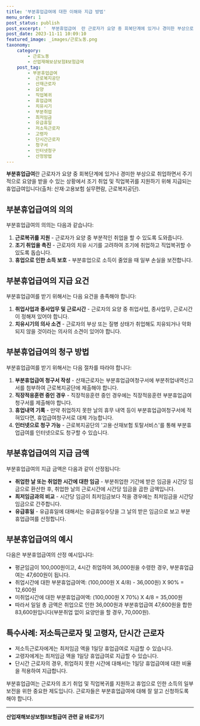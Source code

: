```yaml
---
title: '부분휴업급여에 대한 이해와 지급 방법'
menu_order: 1
post_status: publish
post_excerpt: '  부분휴업급여  란 근로자가 요양 중 회복단계에 있거나 경미한 부상으로 취업하면서 주기적으로 요양을 받을 수 있는 상황에서 조기 취업 및 직업복귀를 지원하기 위해 지급되는 휴업급여입니다 출처  산재 고용보험 실무편람, 근로복지공단 .'
post_date: 2023-11-11 10:09:10
featured_image: _images/근로노동.png
taxonomy:
    category:
        - 근로노동
        - 산업재해보상보험Ⅱ보험급여
    post_tag:
        - 부분휴업급여
        -  근로복지공단
        -  산재근로자
        -  요양
        -  직업복귀
        -  휴업급여
        -  치유시기
        -  부분취업
        -  최저임금
        -  유급휴일
        -  저소득근로자
        -  고령자
        -  단시간근로자
        -  청구서
        -  인터넷청구
        -  산정방법
---
```



**부분휴업급여**란 근로자가 요양 중 회복단계에 있거나 경미한 부상으로 취업하면서 주기적으로 요양을 받을 수 있는 상황에서 조기 취업 및 직업복귀를 지원하기 위해 지급되는 휴업급여입니다(출처: 산재·고용보험 실무편람, 근로복지공단).

## 부분휴업급여의 의의

부분휴업급여의 의의는 다음과 같습니다:

1. **근로복귀를 지원** - 근로자가 요양 중 부분적인 취업을 할 수 있도록 도와줍니다.
2. **조기 취업을 촉진** - 근로자의 치유 시기를 고려하여 조기에 취업하고 직업복귀할 수 있도록 돕습니다.
3. **휴업으로 인한 소득 보호** - 부분휴업으로 소득이 줄었을 때 일부 손실을 보전합니다.

## 부분휴업급여의 지급 요건

부분휴업급여를 받기 위해서는 다음 요건을 충족해야 합니다:

1. **취업사업과 종사업무 및 근로시간** - 근로자의 요양 중 취업사업, 종사업무, 근로시간이 정해져 있어야 합니다.
2. **치유시기의 의사 소견** - 근로자의 부상 또는 질병 상태가 취업해도 치유되거나 악화되지 않을 것이라는 의사의 소견이 있어야 합니다.

## 부분휴업급여의 청구 방법

부분휴업급여를 받기 위해서는 다음 절차를 따라야 합니다:

1. **부분휴업급여 청구서 작성** - 산재근로자는 부분휴업급여청구서에 부분취업내역신고서를 첨부하여 근로복지공단에 제출해야 합니다.
2. **직장적응훈련 중인 경우** - 직장적응훈련 중인 경우에는 직장적응훈련 부분휴업급여청구서를 제출해야 합니다.
3. **휴업내역 기록** - 만약 취업하지 못한 날의 휴무 내역 등이 부분휴업급여청구서에 적혀있다면, 휴업급여청구서로 대체 가능합니다.
4. **인터넷으로 청구 가능** - 근로복지공단의 '고용·산재보험 토탈서비스'를 통해 부분휴업급여를 인터넷으로도 청구할 수 있습니다.

## 부분휴업급여의 지급 금액

부분휴업급여의 지급 금액은 다음과 같이 산정됩니다:

- **취업한 날 또는 취업한 시간에 대한 임금** - 부분취업한 기간에 받은 임금을 시간당 임금으로 환산한 후, 취업한 날의 근로시간에 시간당 임금을 곱한 금액입니다.
- **최저임금과의 비교** - 시간당 임금이 최저임금보다 적을 경우에는 최저임금을 시간당 임금으로 간주합니다.
- **유급휴일** - 유급휴일에 대해서는 유급휴일수당을 그 날의 받은 임금으로 보고 부분휴업급여를 산정합니다.

## 부분휴업급여의 예시

다음은 부분휴업급여의 산정 예시입니다:

- 평균임금이 100,000원이고, 4시간 취업하여 36,000원을 수령한 경우, 부분휴업급여는 47,600원이 됩니다.
- 취업시간에 대한 부분휴업급여액: (100,000원 X 4/8) - 36,000원) X 90% = 12,600원
- 미취업시간에 대한 부분휴업급여액: (100,000원 X 70%) X 4/8 = 35,000원
- 따라서 일일 총 금액은 취업으로 인한 36,000원과 부분휴업급여 47,600원을 합한 83,600원입니다(부분취업 없이 요양만을 할 경우, 70,000원).

## 특수사례: 저소득근로자 및 고령자, 단시간 근로자

- 저소득근로자에게는 최저임금 액을 1일당 휴업급여로 지급할 수 있습니다.
- 고령자에게는 최저임금 액을 1일당 휴업급여로 지급할 수 있습니다.
- 단시간 근로자의 경우, 취업하지 못한 시간에 대해서는 1일당 휴업급여에 대한 비율을 적용하여 지급합니다.

부분휴업급여는 근로자의 조기 취업 및 직업복귀를 지원하고 휴업으로 인한 소득의 일부 보전을 위한 중요한 제도입니다. 근로자들은 부분휴업급여에 대해 잘 알고 신청하도록 해야 합니다.
<!-- wp:separator -->
<hr class="wp-block-separator has-alpha-channel-opacity"/>
<!-- /wp:separator -->

<!-- wp:group {"backgroundColor":"base","layout":{"type":"constrained"}} -->
<div class="wp-block-group has-base-background-color has-background"><!-- wp:paragraph {"align":"center","fontSize":"medium"} -->
<p class="has-text-align-center has-large-font-size"><strong>산업재해보상보험Ⅱ보험급여 관련 글 바로가기</strong></p>
<!-- /wp:paragraph -->


<!-- wp:latest-posts
{"categories":[{"id":10872,"count":19,"description":"","link":"https://uknowlaw.com/category/%ec%82%b0%ec%97%85%ec%9e%ac%ed%95%b4%eb%b3%b4%ec%83%81%eb%b3%b4%ed%97%98%e2%85%b1%eb%b3%b4%ed%97%98%ea%b8%89%ec%97%ac/","name":"산업재해보상보험Ⅱ보험급여","slug":"산업재해보상보험Ⅱ보험급여","taxonomy":"category","parent":0,"meta":[],"_links":{"self":[{"href":"https://uknowlaw.com/wp-json/wp/v2/categories/10872"}],"collection":[{"href":"https://uknowlaw.com/wp-json/wp/v2/categories"}],"about":[{"href":"https://uknowlaw.com/wp-json/wp/v2/taxonomies/category"}],"wp:post_type":[{"href":"https://uknowlaw.com/wp-json/wp/v2/posts?categories=10872"}],"curies":[{"name":"wp","href":"https://api.w.org/{rel}","templated":true}]}}],"postsToShow":100,"excerptLength":28,"postLayout":"grid","columns":2,"featuredImageAlign":"left","featuredImageSizeSlug":"large","fontSize":"small"} /--></div>
<!-- /wp:group -->